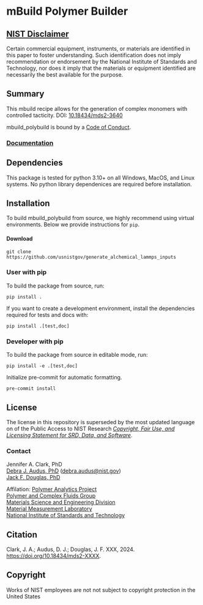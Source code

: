 mBuild Polymer Builder
==============================

## [NIST Disclaimer][nist-disclaimer]

Certain commercial equipment, instruments, or materials are identified in this paper to foster understanding. Such identification does not imply recommendation or endorsement by the National Institute of Standards and Technology, nor does it imply that the materials or equipment identified are necessarily the best available for the purpose.

## Summary

This mbuild recipe allows for the generation of complex monomers with controlled tacticity. DOI: [10.18434/mds2-3640](10.18434/mds2-3640)

mbuild_polybuild is bound by a [Code of Conduct](https://github.com/usnistgov/mbuild_polybuild/blob/main/CODE_OF_CONDUCT.md).

### [Documentation][docs4nist]

## Dependencies

This package is tested for python 3.10+ on all Windows, MacOS, and Linux systems.
No python library dependenices are required before installation.

## Installation

To build mbuild_polybuild from source, we highly recommend using virtual environments.
Below we provide instructions for `pip`.

#### Download

``git clone https://github.com/usnistgov/generate_alchemical_lammps_inputs``

### User with pip

To build the package from source, run:

```
pip install .
```

If you want to create a development environment, install
the dependencies required for tests and docs with:

```
pip install .[test,doc]
```

### Developer with pip

To build the package from source in editable mode, run:

```
pip install -e .[test,doc]
```

Initialize pre-commit for automatic formatting.

```
pre-commit install
```

## License

The license in this repository is superseded by the most updated language
on of the Public Access to NIST Research [*Copyright, Fair Use, and Licensing
Statement for SRD, Data, and Software*][nist-open].

### Contact

Jennifer A. Clark, PhD\
[Debra J. Audus, PhD][daudus] (debra.audus@nist.gov)\
[Jack F. Douglas, PhD][jdouglas]

Affilation:
[Polymer Analytics Project][polyanal]\
[Polymer and Complex Fluids Group][group1]\
[Materials Science and Engineering Division][msed]\
[Material Measurement Laboratory][mml]\
[National Institute of Standards and Technology][nist]

## Citation

Clark, J. A.; Audus, D. J.; Douglas, J. F. XXX, 2024. https://doi.org/10.18434/mds2-XXXX.

## Copyright

Works of NIST employees are not not subject to copyright protection in the United States

<!-- References -->

[nist-disclaimer]: https://www.nist.gov/open/license
[nist-open]: https://www.nist.gov/open/license#software
[docs4nist]: https://www.nist.gov/docs4nist/
[daudus]: https://www.nist.gov/people/debra-audus
[jdouglas]: https://www.nist.gov/people/jack-f-douglas
[polyanal]: https://www.nist.gov/programs-projects/polymer-analytics
[group1]: https://www.nist.gov/mml/materials-science-and-engineering-division/polymers-and-complex-fluids-group
[msed]: https://www.nist.gov/mml/materials-science-and-engineering-division
[mml]: https://www.nist.gov/mml
[nist]: https://www.nist.gov
